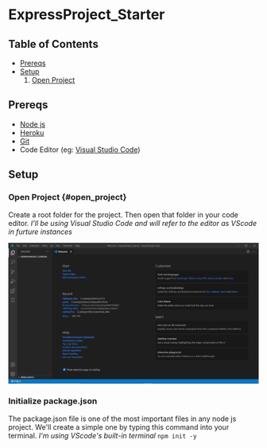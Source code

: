# ExpressProject_Starter

## Table of Contents
- [Prereqs](#)
- [Setup](#)
  1. [Open Project](#)

## Prereqs
- [Node js](https://nodejs.org/en/)
- [Heroku](https://devcenter.heroku.com/articles/heroku-cli)
- [Git](https://git-scm.com/downloads)
- Code Editor (eg: [Visual Studio Code](https://code.visualstudio.com/))

## Setup

### Open Project {#open_project}
Create a root folder for the project. Then open that folder in your code editor.
*I'll be using Visual Studio Code and will refer to the editor as VScode in furture instances*

![Open Project](/Images/Open_Project.png)

### Initialize package.json
The package.json file is one of the most important files in any node js project. We'll create a simple one by typing this command into your terminal.
*I'm using VScode's built-in terminal*
`npm init -y`
